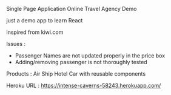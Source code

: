 Single Page Application Online Travel Agency Demo

just a demo app to learn React

inspired from kiwi.com

Issues : 

- Passenger Names are  not updated properly in the price box
- Adding/removing passenger is not thoroughly tested

Products :  Air
            Ship
            Hotel
            Car
  with reusable components          

Heroku URL : https://intense-caverns-58243.herokuapp.com/